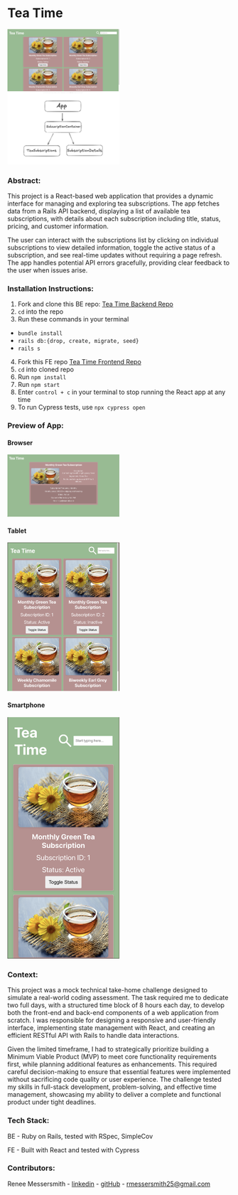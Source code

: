 # Tea Time
<img src="./public/assets/home.png" alt="Home page view" width="50%">
<img src="./public/assets/component.png" alt="Component diagram" width="50%">

### Abstract:
[//]: <> (Briefly describe what you built and its features. What problem is the app solving? How does this application solve that problem?)

This project is a React-based web application that provides a dynamic interface for managing and exploring tea subscriptions. The app fetches data from a Rails API backend, displaying a list of available tea subscriptions, with details about each subscription including title, status, pricing, and customer information.

The user can interact with the subscriptions list by clicking on individual subscriptions to view detailed information, toggle the active status of a subscription, and see real-time updates without requiring a page refresh. The app handles potential API errors gracefully, providing clear feedback to the user when issues arise.

### Installation Instructions:
[//]: <> (What steps does a person have to take to get your app cloned down and running?)

1. Fork and clone this BE repo: 
[Tea Time Backend Repo](https://github.com/reneemes/tea_subscription_be)
2. `cd` into the repo
2. Run these commands in your terminal
  - `bundle install`
  -  `rails db:{drop, create, migrate, seed}`
  -  `rails s`

4. Fork this FE repo
[Tea Time Frontend Repo](https://github.com/reneemes/tea-subscription-fe)
5. `cd` into cloned repo
6. Run `npm install`
7. Run `npm start`
8.  Enter `control + c` in your terminal to stop running the React app at any time
9. To run Cypress tests, use `npx cypress open`



### Preview of App:
[//]: <> (Provide ONE gif or screenshot of your application - choose the "coolest" piece of functionality to show off. gifs preferred!)
#### Browser
<img src="./public/assets/details-view.png" alt="Browser view" width="50%">

#### Tablet
<img src="./public/assets/tablet-view.png" alt="Tablet view" width="50%">

#### Smartphone
<img src="./public/assets/smartphone-view.png" alt="Smartphone view" width="50%">

### Context:
[//]: <> (Give some context for the project here. How long did you have to work on it? How far into the Turing program are you?)
This project was a mock technical take-home challenge designed to simulate a real-world coding assessment. The task required me to dedicate two full days, with a structured time block of 8 hours each day, to develop both the front-end and back-end components of a web application from scratch. I was responsible for designing a responsive and user-friendly interface, implementing state management with React, and creating an efficient RESTful API with Rails to handle data interactions.

Given the limited timeframe, I had to strategically prioritize building a Minimum Viable Product (MVP) to meet core functionality requirements first, while planning additional features as enhancements. This required careful decision-making to ensure that essential features were implemented without sacrificing code quality or user experience. The challenge tested my skills in full-stack development, problem-solving, and effective time management, showcasing my ability to deliver a complete and functional product under tight deadlines.

### Tech Stack:
BE - Ruby on Rails, tested with RSpec, SimpleCov

FE - Built with React and tested with Cypress

### Contributors:
[//]: <> (Who worked on this application? Link to your GitHub. Consider also providing LinkedIn link)
Renee Messersmith - [linkedin](https://www.linkedin.com/in/reneemessersmith/) - [gitHub](https://github.com/reneemes) - rmessersmith25@gmail.com
